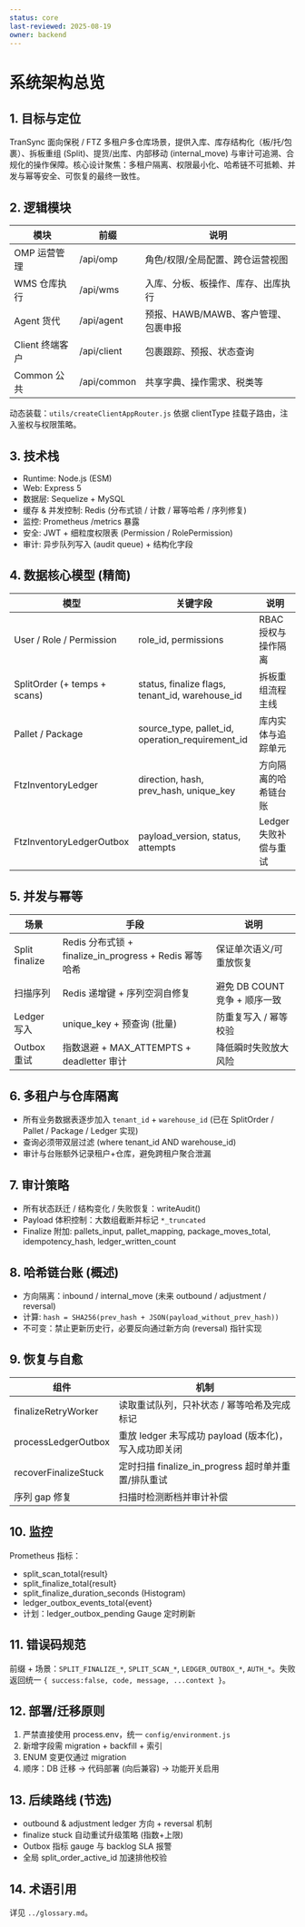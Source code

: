 ```yaml
---
status: core
last-reviewed: 2025-08-19
owner: backend
---
```


# 系统架构总览

## 1. 目标与定位

TranSync 面向保税 / FTZ 多租户多仓库场景，提供入库、库存结构化（板/托/包裹）、拆板重组 (Split)、提货/出库、内部移动 (internal_move) 与审计可追溯、合规化的操作保障。核心设计聚焦：多租户隔离、权限最小化、哈希链不可抵赖、并发与幂等安全、可恢复的最终一致性。

## 2. 逻辑模块

| 模块            | 前缀        | 说明                                |
| --------------- | ----------- | ----------------------------------- |
| OMP 运营管理    | /api/omp    | 角色/权限/全局配置、跨仓运营视图    |
| WMS 仓库执行    | /api/wms    | 入库、分板、板操作、库存、出库执行  |
| Agent 货代      | /api/agent  | 预报、HAWB/MAWB、客户管理、包裹申报 |
| Client 终端客户 | /api/client | 包裹跟踪、预报、状态查询            |
| Common 公共     | /api/common | 共享字典、操作需求、税类等          |

动态装载：`utils/createClientAppRouter.js` 依据 clientType 挂载子路由，注入鉴权与权限策略。

## 3. 技术栈

- Runtime: Node.js (ESM)
- Web: Express 5
- 数据层: Sequelize + MySQL
- 缓存 & 并发控制: Redis (分布式锁 / 计数 / 幂等哈希 / 序列修复)
- 监控: Prometheus /metrics 暴露
- 安全: JWT + 细粒度权限表 (Permission / RolePermission)
- 审计: 异步队列写入 (audit queue) + 结构化字段

## 4. 数据核心模型 (精简)

| 模型                         | 关键字段                                         | 说明                  |
| ---------------------------- | ------------------------------------------------ | --------------------- |
| User / Role / Permission     | role_id, permissions                             | RBAC 授权与操作隔离   |
| SplitOrder (+ temps + scans) | status, finalize flags, tenant_id, warehouse_id  | 拆板重组流程主线      |
| Pallet / Package             | source_type, pallet_id, operation_requirement_id | 库内实体与追踪单元    |
| FtzInventoryLedger           | direction, hash, prev_hash, unique_key           | 方向隔离的哈希链台账  |
| FtzInventoryLedgerOutbox     | payload_version, status, attempts                | Ledger 失败补偿与重试 |

## 5. 并发与幂等

| 场景           | 手段                                                   | 说明                          |
| -------------- | ------------------------------------------------------ | ----------------------------- |
| Split finalize | Redis 分布式锁 + finalize_in_progress + Redis 幂等哈希 | 保证单次语义/可重放恢复       |
| 扫描序列       | Redis 递增键 + 序列空洞自修复                          | 避免 DB COUNT 竞争 + 顺序一致 |
| Ledger 写入    | unique_key + 预查询 (批量)                             | 防重复写入 / 幂等校验         |
| Outbox 重试    | 指数退避 + MAX_ATTEMPTS + deadletter 审计              | 降低瞬时失败放大风险          |

## 6. 多租户与仓库隔离

- 所有业务数据表逐步加入 `tenant_id` + `warehouse_id` (已在 SplitOrder / Pallet / Package / Ledger 实现)
- 查询必须带双层过滤 (where tenant_id AND warehouse_id)
- 审计与台账额外记录租户+仓库，避免跨租户聚合泄漏

## 7. 审计策略

- 所有状态跃迁 / 结构变化 / 失败恢复：writeAudit()
- Payload 体积控制：大数组截断并标记 `*_truncated`
- Finalize 附加: pallets_input, pallet_mapping, package_moves_total, idempotency_hash, ledger_written_count

## 8. 哈希链台账 (概述)

- 方向隔离：inbound / internal_move (未来 outbound / adjustment / reversal)
- 计算: `hash = SHA256(prev_hash + JSON(payload_without_prev_hash))`
- 不可变：禁止更新历史行，必要反向通过新方向 (reversal) 指针实现

## 9. 恢复与自愈

| 组件                 | 机制                                                  |
| -------------------- | ----------------------------------------------------- |
| finalizeRetryWorker  | 读取重试队列，只补状态 / 幂等哈希及完成标记           |
| processLedgerOutbox  | 重放 ledger 未写成功 payload (版本化)，写入成功即关闭 |
| recoverFinalizeStuck | 定时扫描 finalize_in_progress 超时单并重置/排队重试   |
| 序列 gap 修复        | 扫描时检测断档并审计补偿                              |

## 10. 监控

Prometheus 指标：

- split_scan_total{result}
- split_finalize_total{result}
- split_finalize_duration_seconds (Histogram)
- ledger_outbox_events_total{event}
- 计划：ledger_outbox_pending Gauge 定时刷新

## 11. 错误码规范

前缀 + 场景：`SPLIT_FINALIZE_*`, `SPLIT_SCAN_*`, `LEDGER_OUTBOX_*`, `AUTH_*`。失败返回统一 `{ success:false, code, message, ...context }`。

## 12. 部署/迁移原则

1. 严禁直接使用 process.env，统一 `config/environment.js`
2. 新增字段需 migration + backfill + 索引
3. ENUM 变更仅通过 migration
4. 顺序：DB 迁移 → 代码部署 (向后兼容) → 功能开关启用

## 13. 后续路线 (节选)

- outbound & adjustment ledger 方向 + reversal 机制
- finalize stuck 自动重试升级策略 (指数+上限)
- Outbox 指标 gauge 与 backlog SLA 报警
- 全局 split_order_active_id 加速排他校验

## 14. 术语引用

详见 `../glossary.md`。
